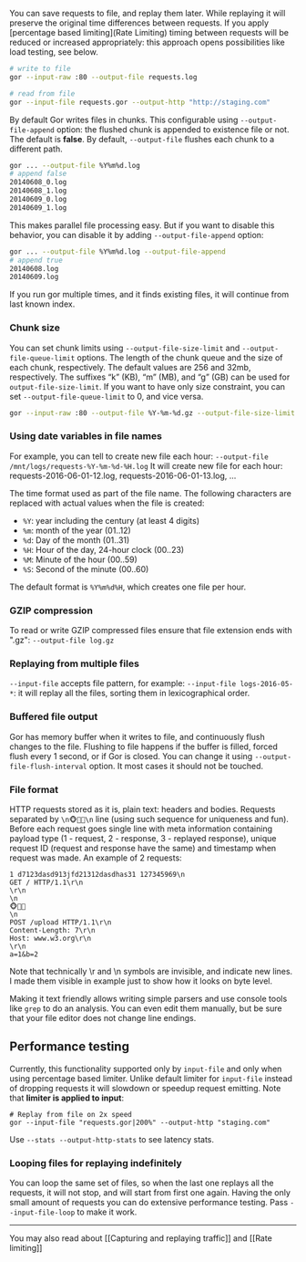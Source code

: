 You can save requests to file, and replay them later. While replaying it will preserve the original time differences between requests. If you apply [percentage based limiting](Rate Limiting) timing between requests will be reduced or increased appropriately: this approach opens possibilities like load testing, see below.

```bash
# write to file
gor --input-raw :80 --output-file requests.log

# read from file
gor --input-file requests.gor --output-http "http://staging.com"
```

By default Gor writes files in chunks. This configurable using `--output-file-append` option: the flushed chunk is appended to existence file or not. The default is **false**. By default, `--output-file` flushes each chunk to a different path.

```bash
gor ... --output-file %Y%m%d.log
# append false
20140608_0.log
20140608_1.log
20140609_0.log
20140609_1.log
```

This makes parallel file processing easy. But if you want to disable this behavior, you can disable it by adding `--output-file-append` option:

```bash
gor ... --output-file %Y%m%d.log --output-file-append
# append true
20140608.log
20140609.log
```

If you run gor multiple times, and it finds existing files, it will continue from last known index.

### Chunk size

You can set chunk limits using `--output-file-size-limit` and `--output-file-queue-limit` options.
The length of the chunk queue and the size of each chunk, respectively. The default values are 256 and 32mb, respectively. The suffixes “k” (KB), “m” (MB), and “g” (GB) can be used for `output-file-size-limit`.
If you want to have only size constraint, you can set `--output-file-queue-limit` to 0, and vice versa.

```bash
gor --input-raw :80 --output-file %Y-%m-%d.gz --output-file-size-limit 256m --output-file-queue-limit 0
```

### Using date variables in file names
For example, you can tell to create new file each hour: `--output-file /mnt/logs/requests-%Y-%m-%d-%H.log`
It will create new file for each hour: requests-2016-06-01-12.log, requests-2016-06-01-13.log, ...

The time format used as part of the file name. The following characters are replaced with actual values when the file is created:

* `%Y`: year including the century (at least 4 digits)
* `%m`: month of the year (01..12)
* `%d`: Day of the month (01..31)
* `%H`: Hour of the day, 24-hour clock (00..23)
* `%M`: Minute of the hour (00..59)
* `%S`: Second of the minute (00..60)

The default format is `%Y%m%d%H`, which creates one file per hour.


### GZIP compression
To read or write GZIP compressed files ensure that file extension ends with ".gz": `--output-file log.gz`

### Replaying from multiple files

`--input-file` accepts file pattern, for example: `--input-file logs-2016-05-*`: it will replay all the files, sorting them in lexicographical order.

### Buffered file output
Gor has memory buffer when it writes to file, and continuously flush changes to the file. Flushing to file happens if the buffer is filled, forced flush every 1 second, or if Gor is closed. You can change it using `--output-file-flush-interval` option. It most cases it should not be touched.

### File format
HTTP requests stored as it is, plain text: headers and bodies. Requests separated by `\n🐵🙈🙉\n` line (using such sequence for uniqueness and fun). Before each request goes single line with meta information containing payload type (1 - request, 2 - response, 3 - replayed response), unique request ID (request and response have the same) and timestamp when request was made. An example of 2 requests:

```
1 d7123dasd913jfd21312dasdhas31 127345969\n
GET / HTTP/1.1\r\n
\r\n
\n
🐵🙈🙉
\n
POST /upload HTTP/1.1\r\n
Content-Length: 7\r\n
Host: www.w3.org\r\n
\r\n
a=1&b=2
```
Note that technically \r and \n symbols are invisible, and indicate new lines. I made them visible in example just to show how it looks on byte level.

Making it text friendly allows writing simple parsers and use console tools like `grep` to do an analysis. You can even edit them manually, but be sure that your file editor does not change line endings.

## Performance testing

Currently, this functionality supported only by `input-file` and only when using percentage based limiter. Unlike default limiter for `input-file` instead of dropping requests it will slowdown or speedup request emitting. Note that **limiter is applied to input**:

```
# Replay from file on 2x speed 
gor --input-file "requests.gor|200%" --output-http "staging.com"
```

Use `--stats --output-http-stats` to see latency stats.

### Looping files for replaying indefinitely
You can loop the same set of files, so when the last one replays all the requests, it will not stop, and will start from first one again. Having the only small amount of requests you can do extensive performance testing.
Pass `--input-file-loop` to make it work. 

***
You may also read about [[Capturing and replaying traffic]] and [[Rate limiting]]